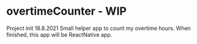 # overtimeCounter - WIP
Project init 18.8.2021
Small helper app to count my overtime hours. 
When finished, this app will be ReactNative app.

